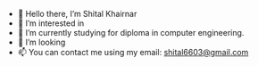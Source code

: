 - 👋 Hello there, I’m Shital Khairnar
- 👀 I’m interested in
- 🌱 I’m currently studying for diploma in computer engineering.
- 💞️ I’m looking 
- 📫 You can contact me using my email: shital6603@gmail.com 

<!---
shital6603/shital6603 is a ✨ special ✨ repository because its `README.md` (this file) appears on your GitHub profile.
You can click the Preview link to take a look at your changes.
--->
